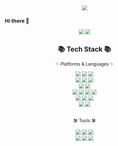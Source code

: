 <!-- ![header](https://capsule-render.vercel.app/api?type=wave&color=auto&height=300&section=header&text=capsule%20render&fontSize=90) -->
<div align="center">
	<img src="https://capsule-render.vercel.app/api?type=Waving&color=auto&height=240&section=header&text=JUHA's%20Repo&fontSize=70&animation=twinkling" />
</div>

### Hi there 👋


<div align="center">
	<div>
		<img src="https://github-readme-stats.vercel.app/api/top-langs/?username=hayamaster&layout=compact&theme=tokyonight"/>
		<img src=https://github-readme-stats.vercel.app/api?username=hayamaster&show_icons=true&theme=gruvbox/>
	</div>
	<h2>📚 Tech Stack 📚</h2>
	<div>
		<p>✨ Platforms & Languages ✨</p>
		<img src="https://img.shields.io/badge/JavaScript-F7DF1E?style=flat&logo=JavaScript&logoColor=white"/>
		<img src="https://img.shields.io/badge/HTML5-E34F26?style=flat&logo=HTML5&logoColor=white" />
		<img src="https://img.shields.io/badge/CSS3-1572B6?style=flat&logo=CSS3&logoColor=white" />
		<br/>
		<img src="https://img.shields.io/badge/react-61DAFB?style=flat&logo=react&logoColor=white"/>
		<img src="https://img.shields.io/badge/svelte-FF3E00?style=flat&logo=svelte&logoColor=white"/>
		<img src="https://img.shields.io/badge/tailwindcss-06B6D4?style=flat&logo=tailwindcss&logoColor=white" />
		<br/>
		<img src="https://img.shields.io/badge/webgl-990000?style=flat&logo=webgl&logoColor=white"/>
		<img src="https://img.shields.io/badge/opengl-5586A4?style=flat&logo=opengl&logoColor=white"/>
		<br/>
		<img src="https://img.shields.io/badge/python-3776AB?style=flat&logo=python&logoColor=white" />
		<img src="https://img.shields.io/badge/pytorch-EE4C2C?style=flat&logo=pytorch&logoColor=white" />
		<img src="https://img.shields.io/badge/jupyter-F37626?style=flat&logo=jupyter&logoColor=white" />
		<img src="https://img.shields.io/badge/googlecolab-F9AB00?style=flat&logo=googlecolab&logoColor=white" />
		<br/>
		<img src="https://img.shields.io/badge/Java-007396?style=flat&logo=Java&logoColor=white" />
		<img src="https://img.shields.io/badge/spring-6DB33F?style=flat&logo=spring&logoColor=white" />
		<img src="https://img.shields.io/badge/android-3DDC84?style=flat&logo=android&logoColor=white" />
		<br/>
		<img src="https://img.shields.io/badge/c-A8B9CC?style=flat&logo=c&logoColor=white" />
		<img src="https://img.shields.io/badge/gnubash-4EAA25?style=flat&logo=gnubash&logoColor=white" />
	</div>
	<br/>
	<div>
		<p>🛠 Tools 🛠<p>
		<img src="https://img.shields.io/badge/visualstudiocode-007ACC?style=flat&logo=visualstudiocode&logoColor=white" />
		<img src="https://img.shields.io/badge/eclipseide-2C2255?style=flat&logo=eclipseide&logoColor=white" />
		<img src="https://img.shields.io/badge/intellijidea-000000?style=flat&logo=intellijidea&logoColor=white" />
		<br/>
		<img src="https://img.shields.io/badge/androidstudio-3DDC84?style=flat&logo=androidstudio&logoColor=white" />
		<img src="https://img.shields.io/badge/unity-FFFFFF?style=flat&logo=unity&logoColor=white" />
		<img src="https://img.shields.io/badge/github-181717?style=flat&logo=github&logoColor=white" />
	</div>
</div>
<!--
**hayamaster/hayamaster** is a ✨ _special_ ✨ repository because its `README.md` (this file) appears on your GitHub profile.

Here are some ideas to get you started:

- 🔭 I’m currently working on ...
- 🌱 I’m currently learning ...
- 👯 I’m looking to collaborate on ...
- 🤔 I’m looking for help with ...
- 💬 Ask me about ...
- 📫 How to reach me: ...
- 😄 Pronouns: ...
- ⚡ Fun fact: ...
-->
